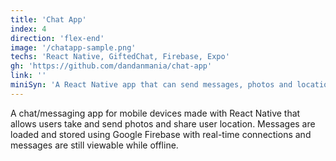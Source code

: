 ```yaml
---
title: 'Chat App'
index: 4
direction: 'flex-end'
image: '/chatapp-sample.png'
techs: 'React Native, GiftedChat, Firebase, Expo'
gh: 'https://github.com/dandanmania/chat-app'
link: ''
miniSyn: 'A React Native app that can send messages, photos and location. Messages are viewable offline.'
---
```


A chat/messaging app for mobile devices made with React Native that allows users take and send photos and share user location. Messages are loaded and stored using Google Firebase with real-time connections and messages are still viewable while offline.
